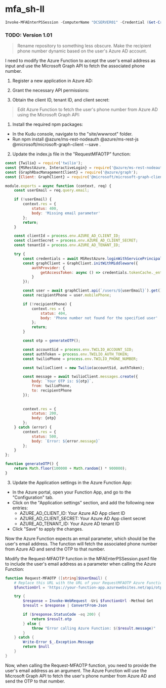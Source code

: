 # mfa_sh-ll

```powershell
Invoke-MFAEnterPSSession -ComputerName "DCSERVER01" -Credential (Get-Credential)
```
### TODO: Version 1.01
> Rename repository to something less obscure.
> Make the recipient phone number dynamic based on the user's Azure AD account.   

I need to modify the Azure Function to accept the user's email address as input and use the Microsoft Graph API to fetch the associated phone number.  

  
1. Register a new application in Azure AD:  
  
2. Grant the necessary API permissions:  
  
3. Obtain the client ID, tenant ID, and client secret:

> Edit Azure Function to fetch the user's phone number from Azure AD using the Microsoft Graph API:

1. Install the required npm packages:

+ In the Kudu console, navigate to the "site/wwwroot" folder.
+ Run npm install @azure/ms-rest-nodeauth @azure/ms-rest-js @microsoft/microsoft-graph-client --save  .

2. Update the index.js file in the "RequestMFAOTP" function:

```javascript
const {Twilio} = require('twilio');
const {MSRestAzure, InteractiveLogin} = require('@azure/ms-rest-nodeauth');
const {GraphRbacManagementClient} = require('@azure/graph');
const {Client: GraphClient} = require('@microsoft/microsoft-graph-client');

module.exports = async function (context, req) {
    const userEmail = req.query.email;

    if (!userEmail) {
        context.res = {
            status: 400,
            body: 'Missing email parameter'
        };
        return;
    }

    const clientId = process.env.AZURE_AD_CLIENT_ID;
    const clientSecret = process.env.AZURE_AD_CLIENT_SECRET;
    const tenantId = process.env.AZURE_AD_TENANT_ID;

    try {
        const credentials = await MSRestAzure.loginWithServicePrincipalSecret(clientId, clientSecret, tenantId);
        const graphClient = GraphClient.initWithMiddleware({
            authProvider: {
                getAccessToken: async () => credentials.tokenCache._entries[0].accessToken
            }
        });

        const user = await graphClient.api(`/users/${userEmail}`).get();
        const recipientPhone = user.mobilePhone;

        if (!recipientPhone) {
            context.res = {
                status: 404,
                body: 'Phone number not found for the specified user'
            };
            return;
        }

        const otp = generateOTP();

        const accountSid = process.env.TWILIO_ACCOUNT_SID;
        const authToken = process.env.TWILIO_AUTH_TOKEN;
        const twilioPhone = process.env.TWILIO_PHONE_NUMBER;

        const twilioClient = new Twilio(accountSid, authToken);

        const message = await twilioClient.messages.create({
            body: `Your OTP is: ${otp}`,
            from: twilioPhone,
            to: recipientPhone
        });
        
        
        context.res = {
            status: 200,
            body: {otp}
        };
    } catch (error) {
        context.res = {
            status: 500,
            body: `Error: ${error.message}`
        };
    }
};

function generateOTP() {
    return Math.floor(100000 + Math.random() * 900000);
}
```

3. Update the Application settings in the Azure Function App:

+ In the Azure portal, open your Function App, and go to the "Configuration" tab.
+ Click on the "Application settings" section, and add the following new entries:
  + AZURE_AD_CLIENT_ID: Your Azure AD App client ID
  + AZURE_AD_CLIENT_SECRET: Your Azure AD App client secret
  + AZURE_AD_TENANT_ID: Your Azure AD tenant ID
+ Click "Save" to apply the changes.  
  
  

Now the Azure Function expects an email parameter, which should be the user's email address. The function will fetch the associated phone number from Azure AD and send the OTP to that number.  
  
Modify the Request-MFAOTP function in the MFAEnterPSSession.psm1 file to include the user's email address as a parameter when calling the Azure Function:  
  
```powershell
function Request-MFAOTP ([string]$UserEmail) {
    # Replace this URL with the URL of your RequestMFAOTP Azure Function
    $functionUrl = 'https://your-function-app.azurewebsites.net/api/otp?code=your-function-key&email=' + $UserEmail

    try {
        $response = Invoke-WebRequest -Uri $functionUrl -Method Get
        $result = $response | ConvertFrom-Json

        if ($response.StatusCode -eq 200) {
            return $result.otp
        } else {
            throw "Error calling Azure Function: $($result.message)"
        }
    } catch {
        Write-Error $_.Exception.Message
        return $null
    }
}
```  
  
Now, when calling the Request-MFAOTP function, you need to provide the user's email address as an argument. The Azure Function will use the Microsoft Graph API to fetch the user's phone number from Azure AD and send the OTP to that number.
